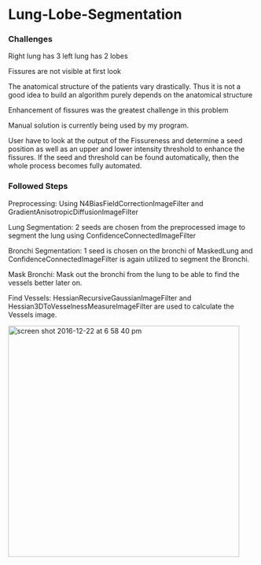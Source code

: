 # Lung-Lobe-Segmentation

### Challenges
Right lung has 3 left lung has 2 lobes

Fissures are not visible at first look

The anatomical structure of the patients vary drastically. Thus it is not a good idea to build an algorithm purely depends on the anatomical structure 

Enhancement of fissures was the greatest challenge in this problem

Manual solution is currently being used by my program. 

User have to look at the output of the Fissureness and determine a seed position as well as an upper and lower intensity threshold to enhance the fissures.
If the seed and threshold can be found automatically, then the whole process becomes fully automated. 

### Followed Steps


Preprocessing: Using N4BiasFieldCorrectionImageFilter and GradientAnisotropicDiffusionImageFilter

Lung Segmentation: 2 seeds are chosen from the preprocessed image to segment the lung using ConfidenceConnectedImageFilter

Bronchi Segmentation: 1 seed is chosen on the bronchi of MaskedLung and ConfidenceConnectedImageFilter is again utilized to segment the Bronchi.

Mask Bronchi: Mask out the bronchi from the lung to be able to find the vessels better later on.

Find Vessels: HessianRecursiveGaussianImageFilter and Hessian3DToVesselnessMeasureImageFilter are used to calculate the Vessels image.

<img width="470" alt="screen shot 2016-12-22 at 6 58 40 pm" src="https://cloud.githubusercontent.com/assets/19553239/21444148/b229788c-c878-11e6-8a54-ec887c92344f.png">
